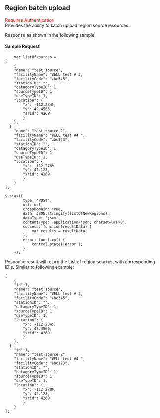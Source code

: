 ## Region batch upload
<span style="color:red">Requires Authentication</span>  
Provides the ability to batch upload region source resources.

Response as shown in the following sample.
#### Sample Request
```
	var listOfsources = 
[
	{
	"name": "test source",
	"facilityName": "WELL test # 3,
	"facilityCode": "abc345",
	"stationID": "",
	"catagoryTypeID": 1,
	"sourceTypeID": 1,
	"useTypeID": 1,
	"location": {
		"x": -112.2345,
		"y": 42.4566,
		"srid": 4269
		}
	},
  {
	"name": "test source 2",
	"facilityName": "WELL test #4 ",
	"facilityCode": "abc123",
	"stationID": "",
	"catagoryTypeID": 1,
	"sourceTypeID": 1,
	"useTypeID": 1,
	"location": {
		"x": -112.2789,
		"y": 42.123,
		"srid": 4269
		}
	}
];

$.ajax({
        type: 'POST',
        url: url,
        crossDomain: true,
        data: JSON.stringify(listOfNewRegions),
        dataType: 'json',
        contentType: 'application/json; charset=UTF-8',
        success: function(resultData) { 
            var results = resultData;
        },
        error: function() {
            control.state('error');
        }
    });
```
Response result will return the List of region sources, with corresponding ID's. Similar to following example:

```
[
	{
	"id":1,
	"name": "test source",
	"facilityName": "WELL test # 3,
	"facilityCode": "abc345",
	"stationID": "",
	"catagoryTypeID": 1,
	"sourceTypeID": 1,
	"useTypeID": 1,
	"location": {
		"x": -112.2345,
		"y": 42.4566,
		"srid": 4269
		}
	},
  {
	"id":1,
	"name": "test source 2",
	"facilityName": "WELL test #4 ",
	"facilityCode": "abc123",
	"stationID": "",
	"catagoryTypeID": 1,
	"sourceTypeID": 1,
	"useTypeID": 1,
	"location": {
		"x": -112.2789,
		"y": 42.123,
		"srid": 4269
		}
	}
];
```